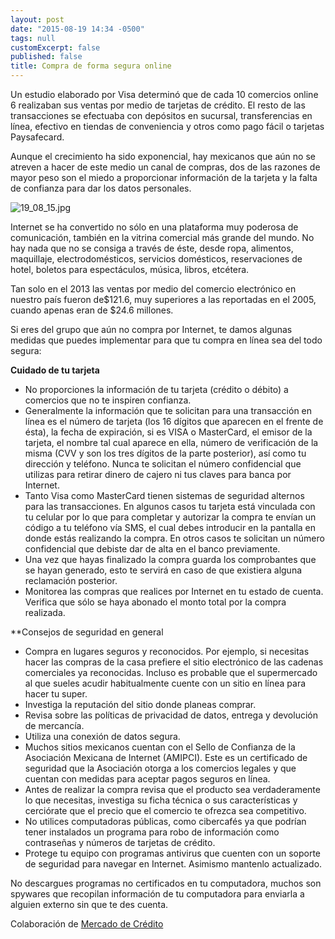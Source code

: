 ```yaml
---
layout: post
date: "2015-08-19 14:34 -0500"
tags: null
customExcerpt: false
published: false
title: Compra de forma segura online
---
```


Un estudio elaborado por Visa determinó que de cada 10 comercios online 6 realizaban sus ventas por medio de tarjetas de crédito. El resto de las transacciones se efectuaba con depósitos en sucursal, transferencias en línea, efectivo en tiendas de conveniencia y otros como pago fácil o tarjetas Paysafecard. 

Aunque el crecimiento ha sido exponencial, hay mexicanos que aún no se atreven a hacer de este medio un canal de compras, dos de las razones de mayor peso son el miedo a proporcionar información de la tarjeta y la falta de confianza para dar los datos personales. 

![19_08_15.jpg]({{site.baseurl}}/img/19_08_15.jpg)

Internet se ha convertido no sólo en una plataforma muy poderosa de comunicación, también en la vitrina comercial más grande del mundo. No hay nada que no se consiga a través de éste, desde ropa, alimentos, maquillaje, electrodomésticos, servicios domésticos, reservaciones de hotel, boletos para espectáculos, música, libros, etcétera.

Tan solo en el 2013 las ventas por medio del comercio electrónico en nuestro país fueron de$121.6, muy superiores a las reportadas en el 2005, cuando apenas eran de $24.6 millones. 

Si eres del  grupo que aún no compra por Internet, te damos algunas medidas que puedes implementar para que tu compra en línea sea del todo segura:

**Cuidado de tu tarjeta**
- No proporciones la información de tu tarjeta (crédito o débito) a comercios que no te inspiren confianza.
- Generalmente la información que te solicitan para una transacción en línea es el número de tarjeta (los 16 dígitos que aparecen en el frente de ésta), la fecha de expiración, si es VISA o MasterCard, el emisor de la tarjeta, el nombre tal cual aparece en ella, número de verificación de la misma (CVV y son los tres dígitos de la parte posterior), así como tu dirección y teléfono. Nunca te solicitan el número confidencial que utilizas para retirar dinero de cajero ni tus claves para banca por Internet.
- Tanto Visa como MasterCard tienen sistemas de seguridad alternos para las transacciones. En algunos casos tu tarjeta está vinculada con tu celular por lo que para completar y autorizar la compra te envían un código a tu teléfono vía SMS, el cual debes introducir en la pantalla en donde estás realizando la compra. En otros casos te solicitan un número confidencial que debiste dar de alta en el banco previamente.
- Una vez que hayas finalizado la compra guarda los comprobantes que se hayan generado, esto te servirá en caso de que existiera alguna reclamación posterior.
- Monitorea las compras que realices por Internet en tu estado de cuenta. Verifica que sólo se haya abonado el monto total por la compra realizada. 

**Consejos de seguridad en general

- Compra en lugares seguros y reconocidos. Por ejemplo, si necesitas hacer las compras de la casa prefiere el sitio electrónico de las cadenas comerciales ya reconocidas. Incluso es probable que el supermercado al que sueles acudir habitualmente cuente con un sitio en línea para hacer tu super.
- Investiga la reputación del sitio donde planeas comprar.
- Revisa sobre las políticas de privacidad de datos, entrega y devolución de mercancía.
- Utiliza una conexión de datos segura.
- Muchos sitios mexicanos cuentan con el Sello de Confianza de la Asociación Mexicana de Internet (AMIPCI). Este es un certificado de seguridad que la Asociación otorga a los comercios legales y que cuentan con medidas para aceptar pagos seguros en línea.
- Antes de realizar la compra revisa que el producto sea verdaderamente lo que necesitas, investiga su ficha técnica o sus características y cerciórate que el precio que el comercio te ofrezca sea competitivo. 
- No utilices computadoras públicas, como cibercafés ya que podrían tener instalados un programa para robo de información como contraseñas y números de tarjetas de crédito.
- Protege tu equipo con programas antivirus que cuenten con un soporte de seguridad para navegar en Internet. Asimismo mantenlo actualizado.

No descargues programas no certificados en tu computadora, muchos son spywares que recopilan información de tu computadora para enviarla a alguien externo sin que te des cuenta.

Colaboración de [Mercado de Crédito](https://mercadodecredito.com/?utm_source=google&utm_medium=cpc&utm_campaign=Cr%C3%A9dito%20Negocio%2FEmpresa)
